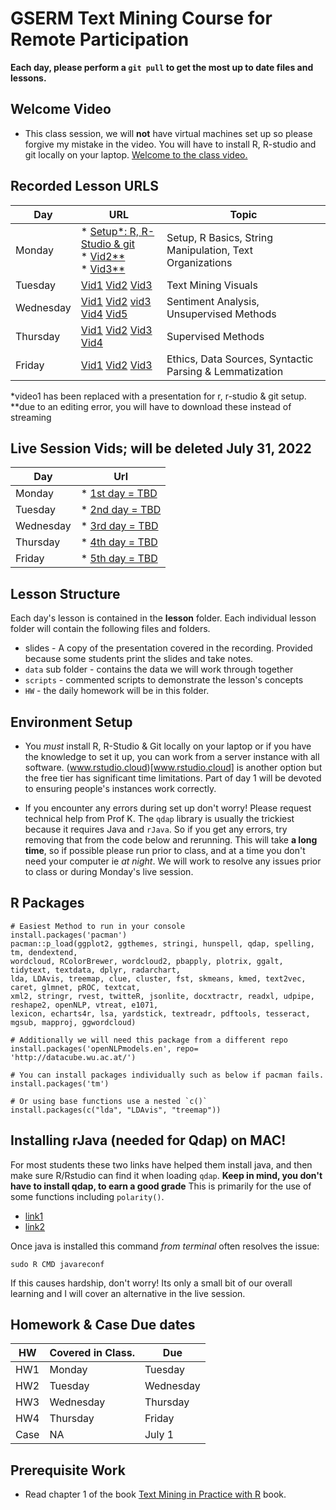 # GSERM Text Mining Course for Remote Participation

**Each day, please perform a `git pull` to get the most up to date files and lessons.**

## Welcome Video

* This class session, we will **not** have virtual machines set up so please forgive my mistake in the video.  You will have to install R, R-studio and git locally on your laptop.
[Welcome to the class video.](https://www.amazon.com/clouddrive/share/wphzBWpcDj3s4N5PzQmZUyq4xCumZtsdKi5FYjBbO0X)

## Recorded Lesson URLS

|Day        | URL   |Topic   |
|-----------|-------|---|
| Monday    | * [Setup*: R, R-Studio & git](https://github.com/kwartler/GSERM_Text_Remote_student/blob/master/student_lessons/A_Setup_Intro_Basics/Day1_setup.pptx?raw=true) <br>* [Vid2**](https://www.amazon.com/clouddrive/share/tuyqzJfhcRlrji3kMrKDFxrTx30FNjmMVfOhzcN4lTO)<br> * [Vid3**](https://www.amazon.com/clouddrive/share/xj3My1KxChRCxVBu5P0HPL7FQO2357AKM9SNfKTtIsB)      |  Setup, R Basics, String Manipulation, Text Organizations |
| Tuesday   | [Vid1](https://www.loom.com/share/cd2854b0007c4d8bb5e799a35309227b?sharedAppSource=shared_library) [Vid2](https://www.loom.com/share/41049b2d4a694d899972c98bb0c30989?sharedAppSource=shared_library) [Vid3](https://www.loom.com/share/cb67587d589946668de6867dff3e32a6?sharedAppSource=shared_library)| Text Mining Visuals   |
| Wednesday | [Vid1](https://www.loom.com/share/ba7b4b37174845bd9d8ab337679bf8ae?sharedAppSource=shared_library) [Vid2](https://www.loom.com/share/3da4a384043b4d238e667ff8ae041dda?sharedAppSource=shared_library) [vid3](https://www.loom.com/share/515e473fb1db47a889533e279fa089be?sharedAppSource=shared_library) [Vid4](https://www.loom.com/share/5ad4dbc235d94bc990bfdb7095b23b36?sharedAppSource=shared_library) [Vid5](https://www.loom.com/share/206e30d96573446596a3f7715575bfbf?sharedAppSource=shared_library)       | Sentiment Analysis, Unsupervised Methods   |
| Thursday  |[Vid1](https://www.loom.com/share/e588883cab3b4acdac7ae01b9b23abe2?sharedAppSource=shared_library) [Vid2](https://www.loom.com/share/73afc3f8d48c4e3795d69b4e3217faf4?sharedAppSource=shared_library)  [Vid3](https://www.loom.com/share/19f769d41d294caba7092caa7c3e1420?sharedAppSource=shared_library) [Vid4](https://www.loom.com/share/d777935817ad4b7ba3880611b6e35425)    | Supervised Methods  |
| Friday    | [Vid1](https://www.loom.com/share/7681ddfe78fe4e58a529286d1e878211?sharedAppSource=shared_library) [Vid2](https://www.loom.com/share/e9ad16389d8749a8a3c7ccc28c95cecb?sharedAppSource=shared_library) [Vid3](https://www.loom.com/share/87f954a992e54f8ea46a99fcf52800ad?sharedAppSource=shared_library)       | Ethics, Data Sources, Syntactic Parsing & Lemmatization  |

*video1 has been replaced with a presentation for r, r-studio & git setup.  
**due to an editing error, you will have to download these instead of streaming

## Live Session Vids; will be deleted July 31, 2022
|Day        | Url| 
|-----------|---|
| Monday    | * [1st day = TBD](TBD) |
| Tuesday   | * [2nd day = TBD](TBD) |
| Wednesday | * [3rd day = TBD](TBD) |
| Thursday  | * [4th day = TBD](TBD) |
| Friday    | * [5th day = TBD](TBD) |


## Lesson Structure
Each day's lesson is contained in the **lesson** folder.  Each individual lesson folder will contain the following files and folders.
 
* slides - A copy of the presentation covered in the recording.  Provided because some students print the slides and take notes.
* `data` sub folder - contains the data we will work through together
* `scripts` - commented scripts to demonstrate the lesson's concepts
* `HW` - the daily homework will be in this folder.

## Environment Setup

* You *must* install R, R-Studio & Git locally on your laptop or if you have the knowledge to set it up, you can work from a server instance with all software.  (www.rstudio.cloud)[www.rstudio.cloud] is another option but the free tier has significant time limitations. Part of day 1 will be devoted to ensuring people's instances work correctly.

- If you encounter any errors during set up don't worry!  Please request technical help from Prof K.  The `qdap` library is usually the trickiest because it requires Java and `rJava`.  So if you get any errors, try removing that from the code below and rerunning.  This will take **a long time**, so if possible please run prior to class, and at a time you don't need your computer ie *at night*.  We will work to resolve any issues prior to class or during Monday's live session.

## R Packages

```
# Easiest Method to run in your console
install.packages('pacman')
pacman::p_load(ggplot2, ggthemes, stringi, hunspell, qdap, spelling, tm, dendextend,
wordcloud, RColorBrewer, wordcloud2, pbapply, plotrix, ggalt, tidytext, textdata, dplyr, radarchart, 
lda, LDAvis, treemap, clue, cluster, fst, skmeans, kmed, text2vec, caret, glmnet, pROC, textcat, 
xml2, stringr, rvest, twitteR, jsonlite, docxtractr, readxl, udpipe, reshape2, openNLP, vtreat, e1071,
lexicon, echarts4r, lsa, yardstick, textreadr, pdftools, tesseract, mgsub, mapproj, ggwordcloud)

# Additionally we will need this package from a different repo
install.packages('openNLPmodels.en', repo= 'http://datacube.wu.ac.at/')

# You can install packages individually such as below if pacman fails.
install.packages('tm')

# Or using base functions use a nested `c()`
install.packages(c("lda", "LDAvis", "treemap"))

```

## Installing rJava (needed for Qdap) on MAC!
For most students these two links have helped them install java, and then make sure R/Rstudio can find it when loading `qdap`.  **Keep in mind, you don't have to install qdap, to earn a good grade** This is primarily for the use of some functions including `polarity()`.

* [link1](https://zhiyzuo.github.io/installation-rJava/)
* [link2](https://stackoverflow.com/questions/63830621/installing-rjava-on-macos-catalina-10-15-6)

Once java is installed this command *from terminal* often resolves the issue:

```
sudo R CMD javareconf
```

If this causes hardship, don't worry! Its only a small bit of our overall learning and I will cover an alternative in the live session.


## Homework & Case Due dates

|HW |Covered in Class. |Due       |
|---|------------------|----------|
|HW1|Monday            |Tuesday   |
|HW2|Tuesday           |Wednesday |
|HW3|Wednesday         |Thursday  |
|HW4|Thursday          |Friday    |
|Case|NA               |July 1    |

## Prerequisite Work
*  Read chapter 1 of the book [Text Mining in Practice with R](https://www.amazon.com/Text-Mining-Practice-Ted-Kwartler/dp/1119282012) book.

